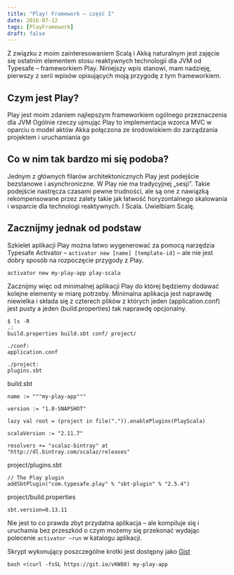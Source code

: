 ```yaml
---
title: "Play! Framework – część I"
date: 2016-07-12
tags: [PlayFramework]
draft: false
---
```

Z związku z moim zainteresowaniem Scalą i Akką naturalnym jest zajęcie się ostatnim elementem stosu reaktywnych technologii dla JVM od Typesafe – frameworkiem Play. Niniejszy wpis stanowi, mam nadzieję, pierwszy z serii wpisów opisujących moją przygodę z tym frameworkiem.

## Czym jest Play?
Play jest moim zdaniem najlepszym frameworkiem ogólnego przeznaczenia dla JVM
Ogólnie rzeczy ujmując Play to implementacja wzorca MVC w oparciu o model aktów Akka połączona ze środowiskiem do zarządzania projektem i uruchamiania go

## Co w nim tak bardzo mi się podoba?
Jednym z głównych filarów architektonicznych Play jest podejście bezstanowe i asynchroniczne.  W Play nie ma tradycyjnej „sesji”. Takie podejście nastręcza czasami pewne trudności, ale są one z nawiązką rekompensowane przez zalety takie jak łatwość horyzontalnego skalowania i wsparcie dla technologi reaktywnych. I Scala. Uwielbiam Scalę.
## Zacznijmy jednak od podstaw
Szkielet aplikacji Play można łatwo wygenerować za pomocą narzędzia Typesafe Activator  – `activator new [name] [template-id]` – ale nie jest dobry sposób na rozpoczęcie przygody z Play.
```
activator new my-play-app play-scala
```
Zacznijmy więc od minimalnej aplikacji Play do której będziemy dodawać kolejne elementy w miarę potrzeby. Minimalna aplikacja jest naprawdę niewielka i składa się z czterech plików z których jeden (application.conf) jest pusty a jeden (build.properties) tak naprawdę  opcjonalny.
```
$ ls -R
.:
build.properties build.sbt conf/ project/
 
./conf:
application.conf
 
./project:
plugins.sbt
```
build.sbt
```
name := """my-play-app"""
 
version := "1.0-SNAPSHOT"
 
lazy val root = (project in file(".")).enablePlugins(PlayScala)
 
scalaVersion := "2.11.7"
 
resolvers += "scalaz-bintray" at "http://dl.bintray.com/scalaz/releases"
````
project/plugins.sbt
```
// The Play plugin
addSbtPlugin("com.typesafe.play" % "sbt-plugin" % "2.5.4")
```
project/build.properties
```
sbt.version=0.13.11
```
Nie jest to co prawda zbyt przydatna aplikacja – ale kompiluje się i uruchamia bez przeszkód o czym możemy się przekonać wydając polecenie `activator ~run` w katalogu aplikacji.

Skrypt wykonujący poszczególne krotki jest dostępny jako [Gist](https://gist.github.com/jarek-przygodzki/ce8e8777df8a72b8e07ef3fd173563c1)
```
bash <(curl -fsSL https://git.io/vKW88) my-play-app
```
